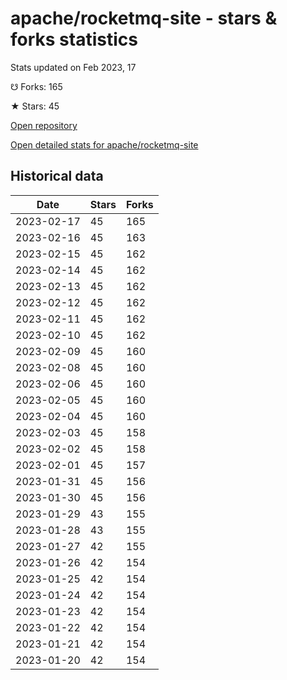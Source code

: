 # apache/rocketmq-site - stars & forks statistics

Stats updated on Feb 2023, 17

☋ Forks: 165

★ Stars: 45

[Open repository](https://github.com/apache/rocketmq-site)

[Open detailed stats for apache/rocketmq-site](https://reviewgithub.com/rep/apache/rocketmq-site)

## Historical data
| Date | Stars | Forks |
|------|-------|-------|
| 2023-02-17 | 45 | 165 | 
| 2023-02-16 | 45 | 163 | 
| 2023-02-15 | 45 | 162 | 
| 2023-02-14 | 45 | 162 | 
| 2023-02-13 | 45 | 162 | 
| 2023-02-12 | 45 | 162 | 
| 2023-02-11 | 45 | 162 | 
| 2023-02-10 | 45 | 162 | 
| 2023-02-09 | 45 | 160 | 
| 2023-02-08 | 45 | 160 | 
| 2023-02-06 | 45 | 160 | 
| 2023-02-05 | 45 | 160 | 
| 2023-02-04 | 45 | 160 | 
| 2023-02-03 | 45 | 158 | 
| 2023-02-02 | 45 | 158 | 
| 2023-02-01 | 45 | 157 | 
| 2023-01-31 | 45 | 156 | 
| 2023-01-30 | 45 | 156 | 
| 2023-01-29 | 43 | 155 | 
| 2023-01-28 | 43 | 155 | 
| 2023-01-27 | 42 | 155 | 
| 2023-01-26 | 42 | 154 | 
| 2023-01-25 | 42 | 154 | 
| 2023-01-24 | 42 | 154 | 
| 2023-01-23 | 42 | 154 | 
| 2023-01-22 | 42 | 154 | 
| 2023-01-21 | 42 | 154 | 
| 2023-01-20 | 42 | 154 | 

